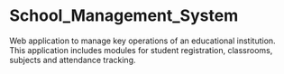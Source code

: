 # School_Management_System

Web application to manage key operations of an educational institution. This application includes modules for student registration, classrooms, subjects and attendance tracking.
